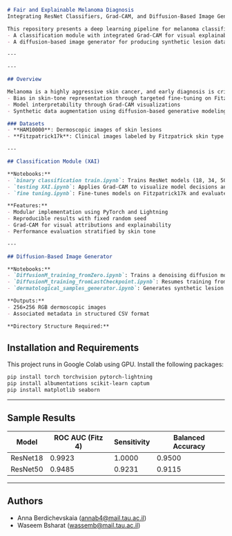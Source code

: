 

```markdown
# Fair and Explainable Melanoma Diagnosis  
Integrating ResNet Classifiers, Grad-CAM, and Diffusion-Based Image Generation

This repository presents a deep learning pipeline for melanoma classification, focused on fairness and explainability. It includes two components:
- A classification module with integrated Grad-CAM for visual explainability
- A diffusion-based image generator for producing synthetic lesion data conditioned on metadata

---

---

## Overview

Melanoma is a highly aggressive skin cancer, and early diagnosis is critical. This project introduces a diagnostic system that addresses:
- Bias in skin-tone representation through targeted fine-tuning on Fitzpatrick17k
- Model interpretability through Grad-CAM visualizations
- Synthetic data augmentation using diffusion-based generative modeling

### Datasets
- **HAM10000**: Dermoscopic images of skin lesions
- **Fitzpatrick17k**: Clinical images labeled by Fitzpatrick skin type

---

## Classification Module (XAI)

**Notebooks:**
- `binary classification train.ipynb`: Trains ResNet models (18, 34, 50, 101) using HAM10000
- `testing XAI.ipynb`: Applies Grad-CAM to visualize model decisions and analyze fidelity
- `fine tuning.ipynb`: Fine-tunes models on Fitzpatrick17k and evaluates fairness

**Features:**
- Modular implementation using PyTorch and Lightning
- Reproducible results with fixed random seed
- Grad-CAM for visual attributions and explainability
- Performance evaluation stratified by skin tone

---

## Diffusion-Based Image Generator

**Notebooks:**
- `DiffusionM_training_fromZero.ipynb`: Trains a denoising diffusion model from scratch
- `DiffusionM_training_fromLastCheckpoint.ipynb`: Resumes training from a saved checkpoint
- `dermatological_samples_generator.ipynb`: Generates synthetic lesion images based on metadata

**Outputs:**
- 256×256 RGB dermoscopic images
- Associated metadata in structured CSV format

**Directory Structure Required:**
```

## Installation and Requirements

This project runs in Google Colab using GPU. Install the following packages:

```bash
pip install torch torchvision pytorch-lightning
pip install albumentations scikit-learn captum
pip install matplotlib seaborn
````


---

## Sample Results

| Model    | ROC AUC (Fitz 4) | Sensitivity | Balanced Accuracy |
| -------- | ---------------- | ----------- | ----------------- |
| ResNet18 | 0.9923           | 1.0000      | 0.9500            |
| ResNet50 | 0.9485           | 0.9231      | 0.9115            |

---



## Authors

* Anna Berdichevskaia ([annab4@mail.tau.ac.il](mailto:annab4@mail.tau.ac.il))
* Waseem Bsharat ([wassemb@mail.tau.ac.il](mailto:wassemb@mail.tau.ac.il))


```
